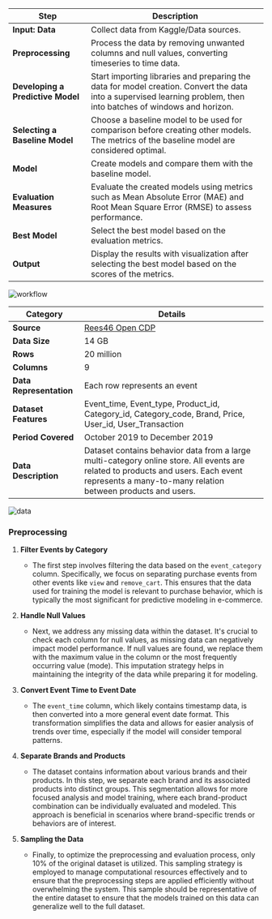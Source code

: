 
| **Step**                       | **Description**                                                                                                                                                           |
|--------------------------------|---------------------------------------------------------------------------------------------------------------------------------------------------------------------------|
| **Input: Data**                | Collect data from Kaggle/Data sources.                                                                                                                                    |
| **Preprocessing**              | Process the data by removing unwanted columns and null values, converting timeseries to time data.                                                                         |
| **Developing a Predictive Model** | Start importing libraries and preparing the data for model creation. Convert the data into a supervised learning problem, then into batches of windows and horizon.        |
| **Selecting a Baseline Model** | Choose a baseline model to be used for comparison before creating other models. The metrics of the baseline model are considered optimal.                                   |
| **Model**                      | Create models and compare them with the baseline model.                                                                                                                   |
| **Evaluation Measures**        | Evaluate the created models using metrics such as Mean Absolute Error (MAE) and Root Mean Square Error (RMSE) to assess performance.                                       |
| **Best Model**                 | Select the best model based on the evaluation metrics.                                                                                                                    |
| **Output**                     | Display the results with visualization after selecting the best model based on the scores of the metrics.                                                                  |



![workflow](https://github.com/user-attachments/assets/359903a3-7a75-47f7-9429-3a8d36ed1260)




| **Category**        | **Details**                                                                                               |
|---------------------|-----------------------------------------------------------------------------------------------------------|
| **Source**          | [Rees46 Open CDP](https://rees46.com/en/open-cdp)                                                         |
| **Data Size**       | 14 GB                                                                                                     |
| **Rows**            | 20 million                                                                                                |
| **Columns**         | 9                                                                                                         |
| **Data Representation** | Each row represents an event                                                                           |
| **Dataset Features** | Event_time, Event_type, Product_id, Category_id, Category_code, Brand, Price, User_id, User_Transaction  |
| **Period Covered**  | October 2019 to December 2019                                                                             |
| **Data Description** | Dataset contains behavior data from a large multi-category online store. All events are related to products and users. Each event represents a many-to-many relation between products and users. |




![data](https://github.com/user-attachments/assets/8735d731-9d2e-4f3c-baca-9823bc19023b)


### Preprocessing

1. **Filter Events by Category**
   - The first step involves filtering the data based on the `event_category` column. Specifically, we focus on separating purchase events from other events like `view` and `remove_cart`. This ensures that the data used for training the model is relevant to purchase behavior, which is typically the most significant for predictive modeling in e-commerce.

2. **Handle Null Values**
   - Next, we address any missing data within the dataset. It's crucial to check each column for null values, as missing data can negatively impact model performance. If null values are found, we replace them with the maximum value in the column or the most frequently occurring value (mode). This imputation strategy helps in maintaining the integrity of the data while preparing it for modeling.

3. **Convert Event Time to Event Date**
   - The `event_time` column, which likely contains timestamp data, is then converted into a more general event date format. This transformation simplifies the data and allows for easier analysis of trends over time, especially if the model will consider temporal patterns.

4. **Separate Brands and Products**
   - The dataset contains information about various brands and their products. In this step, we separate each brand and its associated products into distinct groups. This segmentation allows for more focused analysis and model training, where each brand-product combination can be individually evaluated and modeled. This approach is beneficial in scenarios where brand-specific trends or behaviors are of interest.

5. **Sampling the Data**
   - Finally, to optimize the preprocessing and evaluation process, only 10% of the original dataset is utilized. This sampling strategy is employed to manage computational resources effectively and to ensure that the preprocessing steps are applied efficiently without overwhelming the system. This sample should be representative of the entire dataset to ensure that the models trained on this data can generalize well to the full dataset.

